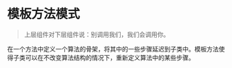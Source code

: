 # 模板方法模式

> 上层组件对下层组件说：别调用我们，我们会调用你。

在一个方法中定义一个算法的骨架，将其中的一些步骤延迟到子类中。模板方法使得子类可以在不改变算法结构的情况下，重新定义算法中的某些步骤。
